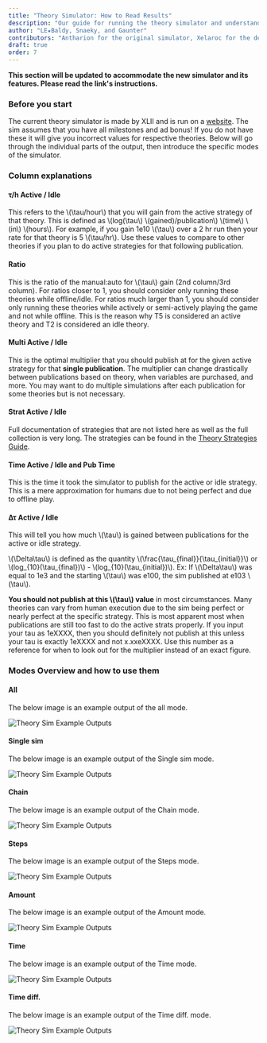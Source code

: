 ```yaml
---
title: "Theory Simulator: How to Read Results"
description: "Our guide for running the theory simulator and understanding the results."
author: "LE★Baldy, Snaeky, and Gaunter"
contributors: "Antharion for the original simulator, Xelaroc for the dedicated continuation, XLII for the current simulator, and the many others whom have developed strategies"
draft: true
order: 7
---
```


**This section will be updated to accommodate the new simulator and its features. Please read the link's instructions.**

### Before you start

The current theory simulator is made by XLII and is run on a [website](https://theory-simulator.tredec.repl.co/). The sim assumes that you have all milestones and ad bonus! If you do not have these it will give you incorrect values for respective theories. Below will go through the individual parts of the output, then introduce the specific modes of the simulator.

### **Column explanations**

#### **τ/h Active / Idle**

This refers to the \\(\tau/hour\\) that you will gain from the active strategy of that theory.
This is defined as \\(log(\tau\\) \\(gained)/publication\\) \\(time\\) \\(in\\) \\(hours\\).
For example, if you gain 1e10 \\(\tau\\) over a 2 hr run then your rate for that theory is 5 \\(\tau/hr\\).
Use these values to compare to other theories if you plan to do active strategies for that following publication.

#### **Ratio**

This is the ratio of the manual:auto for \\(\tau\\) gain (2nd column/3rd column).
For ratios closer to 1, you should consider only running these theories while offline/idle.
For ratios much larger than 1, you should consider only running these theories while actively or semi-actively playing the game and not while offline.
This is the reason why T5 is considered an active theory and T2 is considered an idle theory.

#### **Multi Active / Idle**

This is the optimal multiplier that you should publish at for the given active strategy for that **single publication**.
The multiplier can change drastically between publications based on theory, when variables are purchased, and more.
You may want to do multiple simulations after each publication for some theories but is not necessary.

#### **Strat Active / Idle**

Full documentation of strategies that are not listed here as well as the full collection is very long. The strategies can be found in the [Theory Strategies Guide](https://spqcey-additions--exponential-idle-guides.netlify.app/guides/theory-strategies/).

#### **Time Active / Idle and Pub Time**

This is the time it took the simulator to publish for the active or idle strategy. This is a mere approximation for humans due to not being perfect and due to offline play.

#### **Δτ Active / Idle**

This will tell you how much \\(\tau\\) is gained between publications for the active or idle strategy.

\\(\Delta\tau\\) is defined as the quantity \\(\frac{\tau_{final}}{\tau_{initial}}\\) or \\(log_{10}(\tau_{final})\\) - \\(log_{10}(\tau_{initial})\\).
Ex: If \\(\Delta\tau\\) was equal to 1e3 and the starting \\(\tau\\) was e100, the sim published at e103 \\(\tau\\).

**You should not publish at this \\(\tau\\) value** in most circumstances. Many theories can vary from human execution due to the sim be­ing perfect or nearly perfect at the specific strategy. This is most apparent most when publications are still too fast to do the active strats properly. If you input your tau as 1eXXXX, then you should definitely not publish at this unless your tau is exactly 1eXXXX and not x.xxeXXXX. Use this number as a reference for when to look out for the multiplier instead of an exact figure.

### Modes Overview and how to use them

#### All

The below image is an example output of the all mode.

![Theory Sim Example Outputs](/images/SimOutputs-placeholder.png)

#### Single sim

The below image is an example output of the Single sim mode.

![Theory Sim Example Outputs](/images/SimOutputs-placeholder.png)

#### Chain

The below image is an example output of the Chain mode.

![Theory Sim Example Outputs](/images/SimOutputs-placeholder.png)

#### Steps

The below image is an example output of the Steps mode.

![Theory Sim Example Outputs](/images/SimOutputs-placeholder.png)

#### Amount

The below image is an example output of the Amount mode.

![Theory Sim Example Outputs](/images/SimOutputs-placeholder.png)

#### Time

The below image is an example output of the Time mode.

![Theory Sim Example Outputs](/images/SimOutputs-placeholder.png)

#### Time diff.

The below image is an example output of the Time diff. mode.

![Theory Sim Example Outputs](/images/SimOutputs-placeholder.png)
